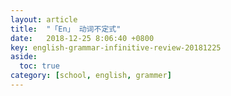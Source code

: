 ```yaml
---
layout: article
title:  "「En」 动词不定式"
date:   2018-12-25 8:06:40 +0800
key: english-grammar-infinitive-review-20181225
aside:
  toc: true
category: [school, english, grammer]
---
```

